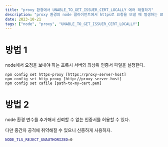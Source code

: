 ```yaml
---
title: "proxy 환경에서 UNABLE_TO_GET_ISSUER_CERT_LOCALLY 에러 해결하기"
description: "proxy 환경의 node 클라이언트에서 https로 요청을 보낼 때 발생하는 UNABLE_TO_GET_ISSUER_CERT_LOCALLY 에러 해결하기"
date: 2023-10-21
tags: ["node", "proxy", "UNABLE_TO_GET_ISSUER_CERT_LOCALLY"]
---
```


# 방법 1

node에서 요청을 보내야 하는 프록시 서버와 최상위 인증서 파일을 설정한다.

```
npm config set https-proxy [https://proxy-server-host]
npm config set http-proxy [http://proxy-server-host]
npm config set cafile [path-to-my-cert.pem]
```

# 방법 2

node 환경 변수를 추가해서 신뢰할 수 없는 인증서를 허용할 수 있다.

다만 중간자 공격에 취약해질 수 있으니 신중하게 사용하자.

```bash
NODE_TLS_REJECT_UNAUTHORIZED=0
```
